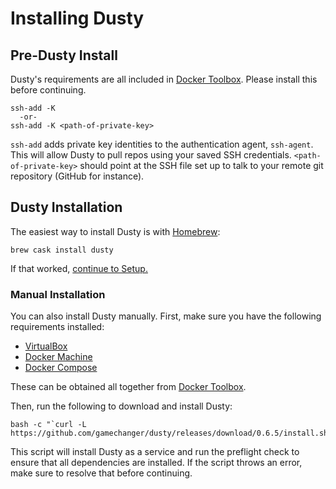 # Installing Dusty

## Pre-Dusty Install

Dusty's requirements are all included in [Docker Toolbox](https://www.docker.com/toolbox).
Please install this before continuing.

```
ssh-add -K
  -or-
ssh-add -K <path-of-private-key>
```

`ssh-add` adds private key identities to the authentication agent, `ssh-agent`. This will allow Dusty
to pull repos using your saved SSH credentials. `<path-of-private-key>` should point at the SSH file set up
to talk to your remote git repository (GitHub for instance).

## Dusty Installation

The easiest way to install Dusty is with [Homebrew](http://brew.sh/):

```
brew cask install dusty
```

If that worked, [continue to Setup.](setup.md)

### Manual Installation

You can also install Dusty manually. First, make sure you have the following requirements installed:

 * [VirtualBox](https://www.virtualbox.org/wiki/VirtualBox)
 * [Docker Machine](https://docs.docker.com/machine/)
 * [Docker Compose](https://docs.docker.com/compose/)

These can be obtained all together from [Docker Toolbox](https://www.docker.com/docker-toolbox).

Then, run the following to download and install Dusty:

```
bash -c "`curl -L https://github.com/gamechanger/dusty/releases/download/0.6.5/install.sh`"
```

This script will install Dusty as a service and run the preflight check to ensure that all
dependencies are installed. If the script throws an error, make sure to resolve that before
continuing.
